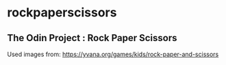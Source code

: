 # rockpaperscissors
## The Odin Project : Rock Paper Scissors

Used images from: https://yvana.org/games/kids/rock-paper-and-scissors